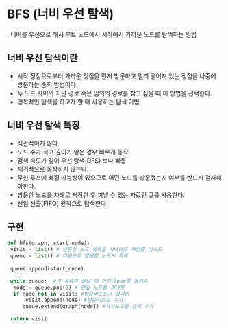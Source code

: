 # BFS (너비 우선 탐색)
: 너비를 우선으로 해서 루트 노드에서 시작해서 가까운 노드를 탐색하는 방법

## 너비 우선 탐색이란 

- 시작 정점으로부터 가까운 정점을 먼저 방문하고 멀리 떨어져 있는 정점을 나중에 방문하는 순회 방법이다.
- 두 노드 사이의 최단 경로 혹은 임의의 경로를 찾고 싶을 때 이 방법을 선택한다.
- 맹목적인 탐색을 하고자 할 때 사용하는 탐색 기법 

## 너비 우선 탐색 특징 

- 직관적이지 않다.
- 노드 수가 적고 깊이가 얕은 경우 빠르게 동작 
- 검색 속도가 깊이 우선 탐색(DFS) 보다 빠름 
- 재귀적으로 동작하지 않는다.
- 무한 루프에 빠질 가능성이 있으므로 어떤 노드를 방문했는지 여부를 반드시 검사해야한다.
- 방문한 노드를 차례로 저장한 후 꺼낼 수 있는 자료인 큐를 사용한다.
- 선입 선출(FIFO) 원칙으로 탐색한다.

## 구현
```python
def bfs(graph, start_node):
 visit = list() # 방문한 노드 목록을 차례대로 저장할 리스트 
 queue = list() # 다음으로 방문할 노드의 목록 
 
 queue.append(start_node)

 while queue:  #큐 목록이 끝날 때 까지 loop를 돌려줌 
  node = queue.pop(0) # 맨앞 노드를 꺼내옴 
  if node not in visit: #방문리스트가 없다면 
      visit.append(node) #방문리스트 추가 
     queue.extend(graph[node]) #자식노드를 큐에 추가 

 return visit
 ```
